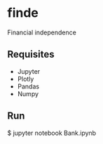 # finde
Financial independence

## Requisites

- Jupyter
- Plotly
- Pandas
- Numpy

## Run

$ jupyter notebook Bank.ipynb
